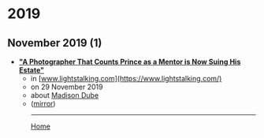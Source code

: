 # 2019

## November 2019 (1)

 - [**"A Photographer That Counts Prince as a Mentor is Now Suing His Estate"**](https://www.lightstalking.com/a-photographer-that-counts-prince-as-a-mentor-is-now-suing-his-estate/)<ul><li>in [www.lightstalking.com](https://www.lightstalking.com/)</li><li>on 29 November 2019</li><li>about [Madison Dube](../../topics/madison-dube/index.md)</li><li>([mirror](https://web.archive.org/web/*/https://www.lightstalking.com/a-photographer-that-counts-prince-as-a-mentor-is-now-suing-his-estate/))</li><ul>

----

[Home](../index.md)
